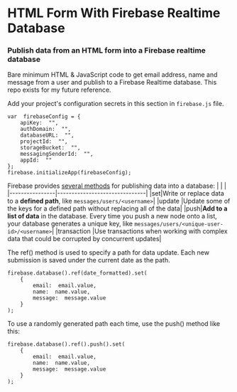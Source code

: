 # HTML Form With Firebase Realtime Database


### Publish data from an HTML form into a Firebase realtime database

Bare minimum HTML & JavaScript code to get email address, name and message from a user and publish to a Firebase Realtime database.
This repo exists for my future reference.

Add your project's configuration secrets in this section in `firebase.js` file.
```
var  firebaseConfig = {
	apiKey:  "",
	authDomain:  "",
	databaseURL:  "",
	projectId:  "",
	storageBucket:  "",
	messagingSenderId:  "",
	appId:  ""
};
firebase.initializeApp(firebaseConfig);
```

Firebase provides [several methods](https://firebase.google.com/docs/database/admin/save-data#section-ways-to-save) for publishing data into a database:
|                |                |
|----------------|-------------------------------|
|set|Write or replace data to a **defined path**, like `messages/users/<username>`|
|update          |Update some of the keys for a defined path without replacing all of the data|
|push|**Add to a list of data** in the database. Every time you push a new node onto a list, your database generates a unique key, like `messages/users/<unique-user-id>/<username>`|
|transaction          |Use transactions when working with complex data that could be corrupted by concurrent updates|


The ref() method is used to specify a path for data update. Each new submission is saved under the current date as the path.
```
firebase.database().ref(date_formatted).set(
	{
		email:  email.value,
		name:  name.value,
		message:  message.value
	}
);
```

To use a randomly generated path each time, use the push() method like this:
```
firebase.database().ref().push().set(
	{
		email:  email.value,
		name:  name.value,
		message:  message.value
	}
);
```

